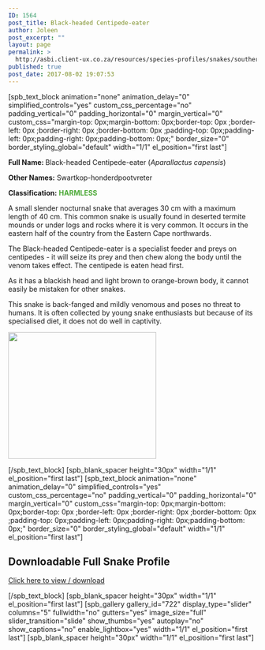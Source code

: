 ```yaml
---
ID: 1564
post_title: Black-headed Centipede-eater
author: Joleen
post_excerpt: ""
layout: page
permalink: >
  http://asbi.client-ux.co.za/resources/species-profiles/snakes/southern-africa/black-headed-centipede-eater/
published: true
post_date: 2017-08-02 19:07:53
---
```

[spb_text_block animation="none" animation_delay="0" simplified_controls="yes" custom_css_percentage="no" padding_vertical="0" padding_horizontal="0" margin_vertical="0" custom_css="margin-top: 0px;margin-bottom: 0px;border-top: 0px ;border-left: 0px ;border-right: 0px ;border-bottom: 0px ;padding-top: 0px;padding-left: 0px;padding-right: 0px;padding-bottom: 0px;" border_size="0" border_styling_global="default" width="1/1" el_position="first last"]

<strong>Full Name: </strong>Black-headed Centipede-eater (<em>Aparallactus capensis</em>)

<strong>Other Names:</strong> Swartkop-honderdpootvreter

<strong>Classification:</strong> <strong><span style="color: #4ca937;">HARMLESS</span></strong>

A small slender nocturnal snake that averages 30 cm with a maximum length of 40 cm. This common snake is usually found in deserted termite mounds or under logs and rocks where it is very common. It occurs in the eastern half of the country from the Eastern Cape northwards.

The Black-headed Centipede-eater is a specialist feeder and preys on centipedes - it will seize its prey and then chew along the body until the venom takes effect. The centipede is eaten head first.

As it has a blackish head and light brown to orange-brown body, it cannot easily be mistaken for other snakes.

This snake is back-fanged and mildly venomous and poses no threat to humans. It is often collected by young snake enthusiasts but because of its specialised diet, it does not do well in captivity.

<a href="http://asbi.client-ux.co.za/wp-content/uploads/2016/06/Black-headed_Centipede-eater_DIST_web.jpg"><img class="alignnone wp-image-656 size-medium" src="http://asbi.client-ux.co.za/wp-content/uploads/2016/06/Black-headed_Centipede-eater_DIST_web-300x257.jpg" width="300" height="257" /></a>

[/spb_text_block] [spb_blank_spacer height="30px" width="1/1" el_position="first last"] [spb_text_block animation="none" animation_delay="0" simplified_controls="yes" custom_css_percentage="no" padding_vertical="0" padding_horizontal="0" margin_vertical="0" custom_css="margin-top: 0px;margin-bottom: 0px;border-top: 0px ;border-left: 0px ;border-right: 0px ;border-bottom: 0px ;padding-top: 0px;padding-left: 0px;padding-right: 0px;padding-bottom: 0px;" border_size="0" border_styling_global="default" width="1/1" el_position="first last"]
<h2>Downloadable Full Snake Profile</h2>
<a href="http://asbi.client-ux.co.za/wp-content/uploads/2016/06/20170522_ASI_SP_Black-headed_Centipede-Eater_A4_DESKTOP.pdf" target="_blank">Click here to view / download</a>

[/spb_text_block] [spb_blank_spacer height="30px" width="1/1" el_position="first last"] [spb_gallery gallery_id="722" display_type="slider" columns="5" fullwidth="no" gutters="yes" image_size="full" slider_transition="slide" show_thumbs="yes" autoplay="no" show_captions="no" enable_lightbox="yes" width="1/1" el_position="first last"] [spb_blank_spacer height="30px" width="1/1" el_position="first last"]